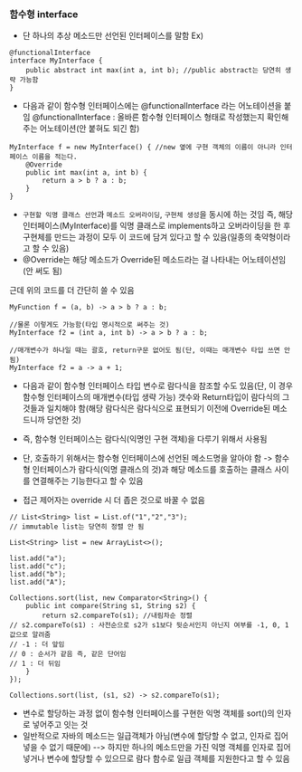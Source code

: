 ### 함수형 interface
- 단 하나의 추상 메소드만 선언된 인터페이스를 말함
Ex)
```
@functionalInterface
interface MyInterface {
	public abstract int max(int a, int b); //public abstract는 당연히 생략 가능함
}
```
- 다음과 같이 함수형 인터페이스에는 @functionalInterface 라는 어노테이션을 붙임
@functionalInterface : 올바른 함수형 인터페이스 형태로 작성했는지 확인해주는 어노테이션(안 붙혀도 되긴 함)

```
MyInterface f = new MyInterface() { //new 옆에 구현 객체의 이름이 아니라 인터페이스 이름을 적는다.
	@Override
	public int max(int a, int b) {
		return a > b ? a : b;
	}
}
```
- `구현할 익명 클래스 선언`과 `메소드 오버라이딩`, `구현체 생성`을 동시에 하는 것임 
즉, 해당 인터페이스(MyInterface)를 익명 클래스로 implements하고 오버라이딩을 한 후 구현체를 만드는 과정이 모두 이 코드에 담겨 있다고 할 수 있음(일종의 축약형이라고 할 수 있음)
- @Override는 해당 메소드가 Override된 메소드라는 걸 나타내는 어노테이션임(안 써도 됨)

근데 위의 코드를 더 간단히 쓸 수 있음
```
MyFunction f = (a, b) -> a > b ? a : b;

//물론 이렇게도 가능함(타입 명시적으로 써주는 것)
MyInterface f2 = (int a, int b) -> a > b ? a : b;

//매개변수가 하나일 때는 괄호, return구문 없어도 됨(단, 이때는 매개변수 타입 쓰면 안 됨)
MyInterface f2 = a -> a + 1;
```
- 다음과 같이 함수형 인터페이스 타입 변수로 람다식을 참조할 수도 있음(단, 이 경우 함수형 인터페이스의 매개변수(타입 생략 가능) 갯수와 Return타입이 람다식의 그것들과 일치해야 함(해당 람다식은 람다식으로 표현되기 이전에 Override된 메소드니까 당연한 것)

- 즉, 함수형 인터페이스는 람다식(익명인 구현 객체)을 다루기 위해서 사용됨 
- 단, 호출하기 위해서는 함수형 인터페이스에 선언된 메소드명을 알아야 함
-> 함수형 인터페이스가 람다식(익명 클래스의 것)과 해당 메소드를 호출하는 클래스 사이를 연결해주는 기능한다고 할 수 있음

- 접근 제어자는 override 시 더 좁은 것으로 바꿀 수 없음

```
// List<String> list = List.of("1","2","3");
// immutable list는 당연히 정렬 안 됨

List<String> list = new ArrayList<>();

list.add("a");
list.add("c");
list.add("b");
list.add("A");

Collections.sort(list, new Comparator<String>() {
	public int compare(String s1, String s2) {
		return s2.compareTo(s1); //내림차순 정렬
// s2.compareTo(s1) : 사전순으로 s2가 s1보다 뒷순서인지 아닌지 여부를 -1, 0, 1 값으로 알려줌
// -1 : 더 앞임
// 0 : 순서가 같음 즉, 같은 단어임
// 1 : 더 뒤임
	} 
});
```

```
Collections.sort(list, (s1, s2) -> s2.compareTo(s1);
```
- 변수로 할당하는 과정 없이 함수형 인터페이스를 구현한 익명 객체를 sort()의 인자로 넣어주고 잇는 것
- 일반적으로 자바의 메소드는 일급객체가 아님(변수에 할당할 수 없고, 인자로 집어넣을 수 없기 때문에)
--> 하지만 하나의 메소드만을 가진 익명 객체를 인자로 집어넣거나 변수에 할당할 수 있으므로 람다 함수로 일급 객체를 지원한다고 할 수 있음